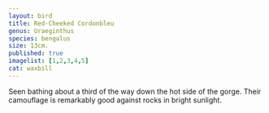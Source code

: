 ```yaml
---
layout: bird
title: Red-Cheeked Cordonbleu
genus: Uraeginthus
species: bengalus
size: 13cm.
published: true
imagelist: [1,2,3,4,5]
cat: waxbill
---
```


Seen bathing about a third of the way down the hot side of the gorge. Their camouflage is remarkably good against rocks in bright sunlight.

